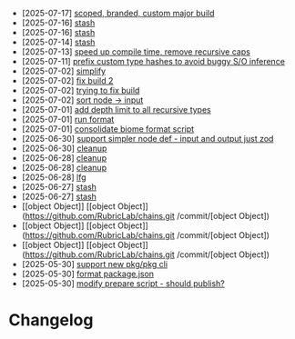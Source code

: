 - [2025-07-17] [scoped, branded, custom major build](https://github.com/RubricLab/chains/commit/d2c1f59ed25ccd7e42c1bf809d6ac7beb3f9543f)
- [2025-07-16] [stash](https://github.com/RubricLab/chains/commit/97ab1280dc25a973a2dc3450b7c83df0eecc22d8)
- [2025-07-16] [stash](https://github.com/RubricLab/chains/commit/9087c853356569705418ca453583df1e86d9886a)
- [2025-07-14] [stash](https://github.com/RubricLab/chains/commit/9a551168d5205fc902a64b0faaeb782cb7a3fc54)
- [2025-07-13] [speed up compile time, remove recursive caps](https://github.com/RubricLab/chains/commit/21f9f02d60f5f8c770a622a5dffe920763f416dd)
- [2025-07-11] [prefix custom type hashes to avoid buggy S/O inference](https://github.com/RubricLab/chains/commit/fb031d3fed199711d42f17b92df7efda82f9b701)
- [2025-07-02] [simplify](https://github.com/RubricLab/chains/commit/15672ec6382bd80f21f3017eab18f7cb5e2f00fe)
- [2025-07-02] [fix build 2](https://github.com/RubricLab/chains/commit/4e57a0bbadbc99f520613b7ab3b13ed0693e52d3)
- [2025-07-02] [trying to fix build](https://github.com/RubricLab/chains/commit/a3a9482990998e977b32e8d15ad5c52e5f94a952)
- [2025-07-02] [sort node -> input](https://github.com/RubricLab/chains/commit/1b335982393de06085f099d03f2fcef95fba66c1)
- [2025-07-01] [add depth limit to all recursive types](https://github.com/RubricLab/chains/commit/b4f2664110ddb0b27b2657e2bb1a0e716d34a4f7)
- [2025-07-01] [run format](https://github.com/RubricLab/chains/commit/5d8213cafda5bb089f0875b70057bfb8a4ff94f0)
- [2025-07-01] [consolidate biome format script](https://github.com/RubricLab/chains/commit/65bb3dcaffc236bc83fcc3a544ef8f13cb4fe938)
- [2025-06-30] [support simpler node def - input and output just zod](https://github.com/RubricLab/chains/commit/f45b2e484cba2c18f5508b2bb523111fc617ce30)
- [2025-06-30] [cleanup](https://github.com/RubricLab/chains/commit/5a5c9eb49f0e6a703fb9332a768b4fd481209cca)
- [2025-06-28] [cleanup](https://github.com/RubricLab/chains/commit/b1790b9d23ed8f0a496c0c876ce5b1a4276a763f)
- [2025-06-28] [cleanup](https://github.com/RubricLab/chains/commit/8bde6ace18c52231d0a429ddf6ca906b8516f3ef)
- [2025-06-28] [lfg](https://github.com/RubricLab/chains/commit/1418f4e4f389411dbe8d82cf1eaf7f06f2cc70d0)
- [2025-06-27] [stash](https://github.com/RubricLab/chains/commit/56cc506e4eaf9d53415c11d1ad092207871be247)
- [2025-06-27] [stash](https://github.com/RubricLab/chains/commit/ea511a06b07877be87efe84ee072047cc4c789da)
- [[object Object]] [[object Object]](https://github.com/RubricLab/chains.git
/commit/[object Object])
- [[object Object]] [[object Object]](https://github.com/RubricLab/chains.git
/commit/[object Object])
- [[object Object]] [[object Object]](https://github.com/RubricLab/chains.git
/commit/[object Object])
- [2025-05-30] [support new pkg/pkg cli](https://github.com/RubricLab/chains/commit/53a98a3f6e20d33a852be84226fb3f1c509644d4)
- [2025-05-30] [format package.json](https://github.com/RubricLab/chains/commit/abd14696025c73fc9a01acc404a07628077a25a2)
- [2025-05-30] [modify prepare script - should publish?](https://github.com/RubricLab/chains/commit/fc60f1de9edb046293509c0bdfced421ba912ca7)
# Changelog

